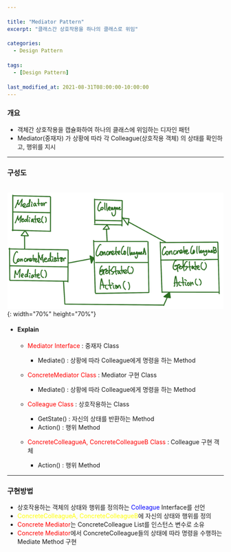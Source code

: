 ```yaml
---

title: "Mediator Pattern"
excerpt: "클래스간 상호작용을 하나의 클래스로 위임" 

categories:
  - Design Pattern

tags:
  - [Design Pattern]

last_modified_at: 2021-08-31T08:00:00-10:00:00
---
```



### 개요
 - 객체간 상호작용을 캡슐화하여 하나의 클래스에 위임하는 디자인 패턴
 - Mediator(중재자) 가 상황에 따라 각 Colleague(상호작용 객체) 의 상태를 확인하고, 행위를 지시

---

### 구성도
　　![image](/assets/images/DesignPattern/MediatorPattern.png){: width="70%" height="70%"}  

 - #### Explain
   - <span style="color:red">Mediator Interface</span> : 중재자 Class
     - Mediate() : 상황에 따라 Colleague에게 명령을 하는 Method

   - <span style="color:red">ConcreteMediator Class</span> : Mediator 구현 Class
     - Mediate() : 상황에 따라 Colleague에게 명령을 하는 Method

   - <span style="color:red">Colleague Class</span> : 상호작용하는 Class
     - GetState() : 자신의 상태를 반환하는 Method
     - Action() : 행위 Method

   - <span style="color:red">ConcreteColleagueA, ConcreteColleagueB Class</span> : Colleague 구현 객체
     - Action() : 행위 Method
   
---
### 구현방법
 - 상호작용하는 객체의 상태와 행위를 정의하는 <span style="color:blue">Colleague</span> Interface를 선언
 - <span style="color:yellow">ConcreteColleagueA, ConcreteColleagueB</span>에 자신의 상태와 행위를 정의
 - <span style="Color:red">Concrete Mediator</span>는 ConcreteColleague List를 인스턴스 변수로 소유
 - <span style="Color:red">Concrete Mediator</span>에서 ConcreteColleague들의 상태에 따라 명령을 수행하는 Mediate Method 구현
